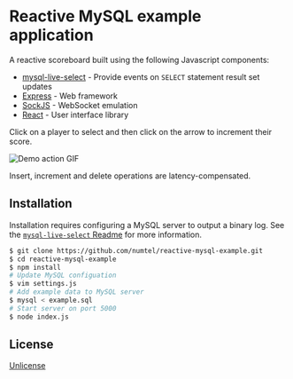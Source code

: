 # Reactive MySQL example application

A reactive scoreboard built using the following Javascript components:

* [mysql-live-select](https://github.com/numtel/mysql-live-select) - Provide events on `SELECT` statement result set updates
* [Express](http://expressjs.com) - Web framework
* [SockJS](http://sockjs.org) - WebSocket emulation
* [React](http://reactjs.org) - User interface library

Click on a player to select and then click on the arrow to increment their score.

![Demo action GIF](docs/reactive-demo.gif)

Insert, increment and delete operations are latency-compensated.

## Installation

Installation requires configuring a MySQL server to output a binary log. See the [`mysql-live-select` Readme](https://github.com/numtel/mysql-live-select) for more information.

```bash
$ git clone https://github.com/numtel/reactive-mysql-example.git
$ cd reactive-mysql-example
$ npm install
# Update MySQL configuation
$ vim settings.js
# Add example data to MySQL server
$ mysql < example.sql
# Start server on port 5000
$ node index.js
```

## License

[Unlicense](http://unlicense.org/)

